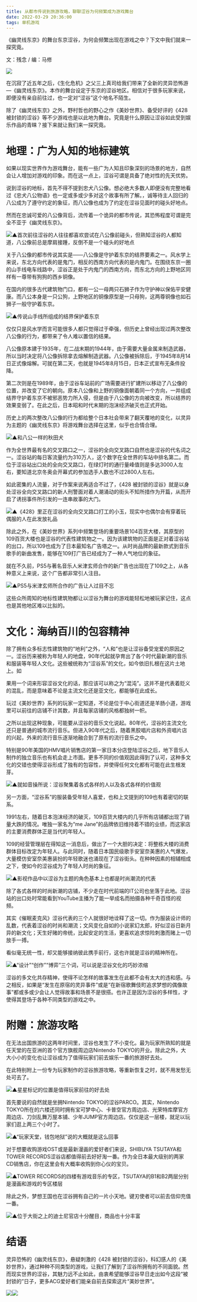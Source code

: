 ```yaml
---
title: 从都市传说到旅游攻略，聊聊涩谷为何频繁成为游戏舞台
date: 2022-03-29 20:36:00
tags: 单机游戏
---
```

<!-- more -->《幽灵线东京》的舞台东京涩谷，为何会频繁出现在游戏之中？下文中我们就来一探究竟。

  

文：残念 / 编：马修

![](//i0.hdslb.com/bfs/article/4adb9255ada5b97061e610b682b8636764fe50ed.png)

  

在沉寂了近五年之后，《生化危机》之父三上真司给我们带来了全新的灵异恐怖游—《幽灵线东京》。本作的舞台设定于东京的涩谷地区。相信对于很多玩家来说，即便没有亲自前往过，也一定对“涩谷”这个地名不陌生。

除了《幽灵线东京》之外，野村哲也的野心之作《美妙世界》、备受好评的《428
被封锁的涩谷》等不少游戏也是以此地为舞台。究竟是什么原因让涩谷如此受到娱乐作品的青睐？接下来就让我们来一探究竟。

  

# 地理：广为人知的地标建筑

如果以现实世界作为游戏舞台，能有一些广为人知且印象深刻的场景的地方，自然会让人增加对游戏的印象。而在这一点上，涩谷可谓是具备了绝对性的先天优势。

说到涩谷的地标，首先不得不提到忠犬八公像。想必绝大多数人即便没有完整地看过《忠犬八公物语》也一定或多或少多对这个故事有所了解。，诚等待主人回归的八公成为了遵守约定的象征，而八公像也成为了约定在涩谷见面时的碰头好地点。

然而在忠诚可爱的八公像背后，流传着一个诡异的都市传说，其恐怖程度可谓是完全不亚于《幽灵线东京》。

![](//i0.hdslb.com/bfs/article/af0c421ec8eca278831d21a9f969f1643a5ebc44.jpg)▲首次前往涩谷的人往往都喜欢尝试在八公像前碰头，但熟知涩谷的人都知道，八公像前总是摩肩接踵，反倒不是一个碰头的好地点

关于八公像的都市传说其实是——八公像是守护着东京的结界要素之一。风水学上来说，东北方向代表的是鬼门，相反的西南方向代表的是内鬼门。在围绕东京一圈的山手线电车线路中，涩谷正是处于内鬼门的西南方向，而东北方向的上野地区同样有一尊带有狗狗的西乡铜像。

在国内的很多古代建筑物门口，都有一公一母两只石狮子作为守护神以保佑平安健康。而八公本身是一只公狗，上野地区的铜像原型是一只母狗，这两尊铜像也如石狮子一般守护着东京。

![](//i0.hdslb.com/bfs/article/0bcd9ed90220fd1242ee936aa659dc7b4ac0d4d0.jpg)▲传说山手线所组成的结界保护着东京

仅仅只是风水学而言可能很多人都只觉得过于牵强，但历史上曾经出现过两次整改八公像的行为，都带来了令人难以置信的结果。

八公像原本建于1935年，在二战末期的1944年，由于需要大量金属来制造武器，所以当时决定将八公像拆除拿去熔解制造武器。八公像被拆除后，于1945年8月14日正式像熔解。可就在第二天，也就是1945年8月15日，日本正式宣布无条件投降。

第二次则是在1989年，由于涩谷车站前的广场需要进行扩建所以移动了八公像的位置，并改变了它的朝向。原本八公像和上野的铜像面朝着同一个方向，一并组成结界守护着东京不被邪恶势力所入侵，但是由于八公像的方向被改变，所以结界的效果变弱了。在此之后，日本昭和时代末期的泡沫经济破灭也正式开始。

历史上的两次整改八公像的行为都给整个日本社会带来了翻天覆地的变化，以灵异为主题的《幽灵线东京》将游戏舞台选择在这里，似乎也合情合理。

![](//i0.hdslb.com/bfs/article/5ade67e31de46bea8e7b11290f6abaa0db05bbbf.gif)▲和八公一样的秋田犬

作为全世界最有名的交叉路口之一，涩谷的全向交叉路口自然也是涩谷的代名词之一。涩谷站的每日客流量约为310万人，这个数字在全世界的车站中排名第二。而位于涩谷站出口处的全向交叉路口，在绿灯时的通行量峰值则是多达3000人左右，要知道北京冬奥会开幕式的参加选手人数也不过2800人左右。

如此密集的人流量，对于作案来说再适合不过了，《428
被封锁的涩谷》就是以身处涩谷全向交叉路口的新人刑警面对着人潮涌动的街头不知所措作为开篇，从而开启了诱拐事件所引发的一连串故事的大门。

![](//i0.hdslb.com/bfs/article/5f81b1ca607392fcb74f52a164ceca697629d1bc.jpg)▲《428》里正在涩谷的全向交叉路口打工的小玉，现实中也偶尔会有穿着玩偶服的人在此发放礼品

除此之外，在《美妙世界》系列中频繁登场的重要场景104百货大楼，其原型的109百货大楼也是涩谷的代表性建筑物之一。因为该建筑物的正面是正对着涩谷站的出口，所以109也成为了日本最知名广告塔之一。从时尚品牌的最新款式到音乐歌手的新曲发售，能够在109打广告已经成为了一种人气地位的象征。

就在不久前，PS5与著名音乐人米津玄师合作的新广告也出现在了109之上，从各种意义上来说，这个广告都非常引人注目。

![](//i0.hdslb.com/bfs/article/46829bdaeadb5cab03ce2b6fd801b8c0bb60e9c4.jpg)▲PS5与米津玄师所合作的广告让人过目不忘

这些众所周知的地标性建筑物都让以涩谷为舞台的游戏能轻松地被玩家记住，这点也是其他地区难以比拟的。

  

# 文化：海纳百川的包容精神

除了拥有众多标志性建筑物的“地利”之外，“人和”也是让涩谷备受宠爱的原因之一。涩谷历来被称为年轻人的地盘，90年代起就孕育出了各个时代最新潮的音乐和服装等年轻人文化。这些被统称为“涩谷系”的文化，如今依旧扎根在这片土地上。如

果用一个词来形容涩谷文化的话，那应该可以称之为“混沌”。这并不是代表着贬义的混乱，而是意味着不论是主流文化还是亚文化，都能够在此成长。

玩过《美妙世界》系列的玩家一定知道，不论是位于中心街道还是羊肠小道，游戏里可以前往的店铺不计其数，并且每家店铺的风格都独树一帜。

之所以出现这种现象，可能要从涩谷的音乐文化说起。80年代，涩谷的主流文化还只是普通的城市流行音乐。但进入90年代之后，随着黑胶唱片店和外资唱片店的兴起，外来的流行音乐逐渐地融合到了原有的流行音乐之中。

特别是90年美国的HMV唱片销售店的第一家日本分店登陆涩谷之后，地下音乐人制作的独立音乐也有机会走上市面。更多不同的价值观因此得到了认可，这种多文化的交错也使得涩谷形成了独有的包容性，并使得任何文化都有可能在此生根发芽。

![](//i0.hdslb.com/bfs/article/0cb3c15782ab0f7d1d5832f1ffe13384f59fcfdf.jpg)▲就如音操所说：涩谷聚集着各式各样的人以及各式各样的价值观

另一方面，“涩谷系”的服装备受年轻人喜爱，也和上文提到的109也有着密切的联系。

1991左右，随着日本泡沫经济的破灭，109百货大楼内的几乎所有店铺都出现了销量大跌的情况。唯独一家名为“me
Jane”的品牌依旧维持着不错的业绩，而这家店的主要消费群体正是当代的年轻人。

109的经营管理层在得知这一消息后，做出了一个大胆的决定：将整栋大楼的消费群体目标改定为年轻人。与此同时，随着日本国民级歌手安室奈美惠的人气爆发，大量模仿安室奈美惠装扮的年轻歌迷也涌现在了涩谷街头。在种种因素的相辅相成之下，使如今的涩谷成为了年轻人时尚的象征。

![](//i0.hdslb.com/bfs/article/d2f1e17febfa5bba7b400fe9ffbcd85dcbd3911c.jpg)▲影视作品中以涩谷为主题的角色基本上也都是时尚潮流的代表

除了各式各样的时尚新潮的店铺，不少走在时代前端的IT公司也坐落于此地。涩谷站的出口处时常能看到YouTube主播为了能一举成名而拍摄各种千奇百怪的视频。

其实《催眠麦克风》涩谷代表的三个人就很好地诠释了这一切。作为服装设计师的乱数，代表着涩谷的时尚和潮流；文风变化自如的小说家幻太郎，好似涩谷日新月异的新文化；天生好赌的帝统，比起安定的生活，更喜欢追求惊险刺激而赌上一切放手一搏。

看似毫无统一性，却又能够接纳彼此携手前行，这也许就是涩谷的精神所在。

![](//i0.hdslb.com/bfs/article/e2b6afb3604a5f2a06851e8dac2d88d0df866712.jpg)▲“设计”“创作”“博弈”三个词，可以说是涩谷文化的巧妙浓缩

涩谷的多文化共存精神，使得不论怎样的故事发生在此都不会有太大的违和感。与之相反，如果是“发生在原宿的灵异事件”或是“在新宿歌舞伎町追求梦想的偶像故事”都或多或少会让人觉得故事和场景不是很搭。也许正是因为涩谷的多样性，才使得其登场于各种不同类型的游戏之中。

# 附赠：旅游攻略

在无法出国旅游的这两年时间里，涩谷也发生了不小变化。最为玩家所熟知的就是任天堂的在亚洲的首个官方旗舰周边店Nintendo
TOKYO的开业。除此之外，大大小小的变化也让涩谷成为了值得玩家们前去娱乐一番的旅游好去处。

在此特别附上一份专为玩家制作的涩谷旅游攻略，等重新恢复之时，就不用发愁无处可去了。

![](//i0.hdslb.com/bfs/article/0eedf718a25cd8a3ef20570397e1ff61ec57f3e2.jpg)▲星星标记的位置是值得玩家前往的好去处

首先要说的自然就是坐拥Nintendo TOKYO的涩谷PARCO。其实，Nintendo
TOKYO所在的六楼还同时拥有宝可梦中心、卡普空官方周边店、光荣特库摩官方周边店、刀剑乱舞万屋本铺、少年JUMP官方周边店。仅仅是这一层楼，就足以玩家们逛上两三个小时了。

![](//i0.hdslb.com/bfs/article/eaa342a4913f21a1d741b98dc3ae25467ce14a9c.jpg)▲“玩家天堂，钱包地狱”说的大概就是这么回事

对于想要收购游戏OST或是最新漫画的爱好者们来说，SHIBUYA TSUTAYA和TOWER
RECORDS涩谷店都值得前去好好淘一番。作为全日本最大级别的两家CD销售店，你在这里会有大概率收购到你心仪的宝贝。

![](//i0.hdslb.com/bfs/article/d0565cdba0330bc171ff732ec536a4d12ca8f38f.jpg)▲TOWER
RECORDS的四楼有游戏音乐的专区，TSUTAYA的B1和B2两层分别是漫画和游戏的专区楼层

除此之外，梦想王国也在涩谷拥有自己的一片小天地。键刃使者可以前去信仰充值一番。

![](//i0.hdslb.com/bfs/article/52f12fe9d6611bc0d8d54da794635177a149d178.jpg)▲位于大街之上的迪士尼官店十分醒目，商品也十分丰富

# 结语

灵异恐怖的《幽灵线东京》，悬疑刺激的《428
被封锁的涩谷》，科幻感人的《美妙世界》，通过种种不同类型的游戏，让我们了解到了涩谷所拥有的不同面貌。然而现实世界的涩谷，其魅力远不止如此，由衷希望能够涩谷早日走出如今这段“被封锁的”日子，更多ACG爱好者们能亲自前去探索这片“美妙世界”。

![](//i0.hdslb.com/bfs/article/4adb9255ada5b97061e610b682b8636764fe50ed.png)![](//i0.hdslb.com/bfs/article/4d4809b6b6721763cbef369025a8046aef442886.jpg)

  

